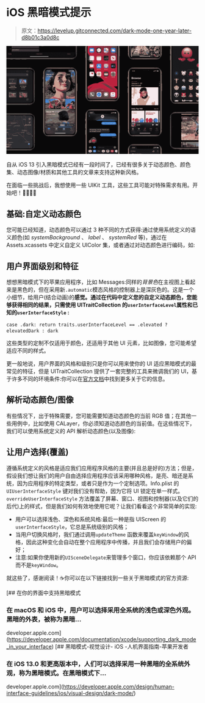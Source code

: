 # iOS 黑暗模式提示

> 原文：<https://levelup.gitconnected.com/dark-mode-one-year-later-d8b01c3a0d8c>

![](img/ab5beda94bac11bebde6f845a961d9d9.png)

自从 iOS 13 引入黑暗模式已经有一段时间了，已经有很多关于动态颜色、颜色集、动态图像/材质和其他工具的文章来支持这种新风格。

在面临一些挑战后，我想使用一些 UIKit 工具，这些工具可能对特殊需求有用。开始吧！🧑🏼‍💻💡

## 基础:自定义动态颜色

您可能已经知道，动态颜色可以通过 3 种不同的方式获得:通过使用系统定义的语义颜色(如 *systemBackground* 、 *label* 、 *systemRed* 等)，通过在 Assets.xcassets 中定义自定义 UIColor 集，或者通过对动态颜色进行编码，如:

## 用户界面级别和特征

想想黑暗模式下的苹果应用程序，比如 Messages:同样的*背景色*在主视图上看起来是黑色的，但在采用新`.automatic`模态风格的控制器上是深灰色的。这是一个小细节，给用户(结合动画)的**感觉。通过在代码中定义您的自定义动态颜色，您能够获得相同的结果，只需使用 UITraitCollection 的`userInterfaceLevel`属性和已知的`userInterfaceStyle` :**

```
case .dark: return traits.userInterfaceLevel == .elevated ? elevatedDark : dark
```

这些类型的定制不仅适用于颜色，还适用于其他 UI 元素，比如图像，您可能希望适应不同的样式。

更一般地说，用户界面的风格和级别只是你可以用来使你的 UI 适应黑暗模式的最常见的特征，但是 UITraitCollection 提供了一套完整的工具来微调我们的 UI，基于许多不同的环境条件:你可以在[官方文档](https://developer.apple.com/documentation/uikit/uitraitcollection)中找到更多关于它的信息。

## 解析动态颜色/图像

有些情况下，出于特殊需要，您可能需要知道动态颜色的当前 RGB 值；在其他一些用例中，比如使用 CALayer，你必须知道动态颜色的当前值。在这些情况下，我们可以使用系统定义的 API 解析动态颜色(以及图像):

## 让用户选择(覆盖)

遵循系统定义的风格是适应我们应用程序风格的主要(并且总是好的)方法；但是，假设我们想让我们的用户自由选择应用程序应该采用哪种风格，是亮、暗还是系统，因为应用程序的特定类型，或者只是作为一个定制选项。Info.plist 的`UIUserInterfaceStyle` 键对我们没有帮助，因为它将 UI 锁定在单一样式。`overrideUserInterfaceStyle` 方法覆盖了屏幕、窗口、视图和控制器(以及它们的后代)上的样式，但是我们如何有效地使用它呢？让我们看看这个非常简单的实现:

*   用户可以选择浅色、深色和系统风格:最后一种是指 UIScreen 的`userInterfaceStyle`，它总是系统级别的风格；
*   当用户切换风格时，我们通过调用`updateTheme` 函数来覆盖`keyWindow`的风格，因此这种变化会自动在整个应用程序中传播，并且我们会存储用户的偏好；
*   注意:如果你使用新的`UISceneDelegate`来管理多个窗口，你应该依赖那个 API 而不是`keyWindow`。

就这些了，感谢阅读！☕️你可以在以下链接找到一些关于黑暗模式的官方资源:

 [## 在你的界面中支持黑暗模式

### 在 macOS 和 iOS 中，用户可以选择采用全系统的浅色或深色外观。黑暗的外表，被称为黑暗…

developer.apple.com](https://developer.apple.com/documentation/xcode/supporting_dark_mode_in_your_interface) [](https://developer.apple.com/design/human-interface-guidelines/ios/visual-design/dark-mode/) [## 黑暗模式-视觉设计- iOS -人机界面指南-苹果开发者

### 在 iOS 13.0 和更高版本中，人们可以选择采用一种黑暗的全系统外观，称为黑暗模式。在黑暗模式下…

developer.apple.com](https://developer.apple.com/design/human-interface-guidelines/ios/visual-design/dark-mode/)